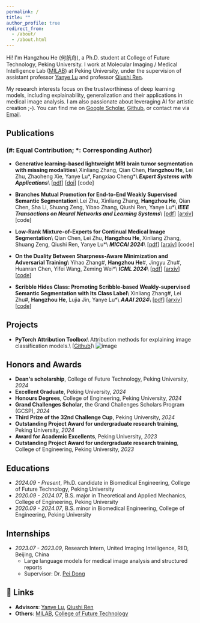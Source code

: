 ```yaml
---
permalink: /
title: ""
author_profile: true
redirect_from: 
  - /about/
  - /about.html
---
```


Hi! I'm Hangzhou He (<font face=STKaiti>何航舟</font>), a Ph.D. student at College of Future Technology, Peking University. I work at Molecular Imaging / Medical Intelligence Lab ([MILAB](https://wiki.milab.wiki/)) at Peking University, under the supervision of assistant professor [Yanye Lu](https://scholar.google.com/citations?hl=zh-CN&authuser=1&user=WSFToOMAAAAJ) and professor [Qiushi Ren](https://scholar.google.com/citations?hl=zh-CN&authuser=1&user=7cOdUFgAAAAJ).

My research interests focus on the trustworthiness of deep learning models, including explainability, generalization and their applications in medical image analysis. I am also passionate about leveraging AI for artistic creation ;-). You can find me on [Google Scholar](https://scholar.google.com/citations?hl=zh-CN&authuser=1&user=IVvW2kMAAAAJ), [Github](https://github.com/riverback), or contact me via [Email](mailto:zhuang@stu.pku.edu.cn).

## Publications
### (\#: Equal Contribution; \*: Corresponding Author)
- **Generative learning-based lightweight MRI brain tumor segmentation with missing modalities**\\
Xinliang Zhang, Qian Chen, **Hangzhou He**, Lei Zhu, Zhaoheng Xie, Yanye Lu\*, Fangxiao Cheng\*\\
**_Expert Systems with Applications_**\\
[[pdf](https://doi.org/10.1016/j.eswa.2024.125478)] [[doi](https://doi.org/10.1016/j.eswa.2024.125478)] [code]

- **Branches Mutual Promotion for End-to-End Weakly Supervised Semantic Segmentation**\\
Lei Zhu, Xinliang Zhang, **Hangzhou He**, Qian Chen, Sha Li, Shuang Zeng, Yibao Zhang, Qiushi Ren, Yanye Lu\*\\
**_IEEE Transactions on Neural Networks and Learning Systems_**\\
[[pdf](https://arxiv.org/pdf/2308.04949)] [[arxiv](https://arxiv.org/abs/2308.04949)] [code]

- **Low-Rank Mixture-of-Experts for Continual Medical Image Segmentation**\\
Qian Chen, Lei Zhu, **Hangzhou He**, Xinliang Zhang, Shuang Zeng, Qiushi Ren, Yanye Lu\*\\
**_MICCAI 2024_**\\
[[pdf](https://arxiv.org/pdf/2406.13583)] [[arxiv](https://arxiv.org/abs/2406.13583)] [code]

- **On the Duality Between Sharpness-Aware Minimization and Adversarial Training**\\
Yihao Zhang\#, **Hangzhou He**\#, Jingyu Zhu\#, Huanran Chen, Yifei Wang, Zeming Wei\*\\
**_ICML 2024_**\\
[[pdf](https://arxiv.org/pdf/2402.15152.pdf)] [[arxiv](https://arxiv.org/abs/2402.15152)] [[code](https://github.com/weizeming/SAM_AT)]  

- **Scribble Hides Class: Promoting Scribble-based Weakly-supervised Semantic Segmentation with Its Class Label**\\
Xinliang Zhang\#, Lei Zhu\#, **Hangzhou He**, Lujia Jin, Yanye Lu\*\\
**_AAAI 2024_**\\
[[pdf](https://arxiv.org/pdf/2402.17555)] [[arxiv](https://arxiv.org/abs/2402.17555)] [[code](https://github.com/Zxl19990529/Class-driven-Scribble-Promotion-Network)]


## Projects
- **PyTorch Attribution Toolbox**\\
  Attribution methods for explaining image classification models.\\
  [[Github](https://github.com/riverback/pytorch_attribution)]\\
  ![image](https://riverback.github.io/images/pytorch_attribution.png)

## Honors and Awards
- **Dean's scholarship**, College of Future Technology, Peking University, *2024*
- **Excellent Graduate**, Peking University, *2024*
- **Honours Degrees**, College of Engineering, Peking University, *2024*
- **Grand Challenges Scholar**, the Grand Challenges Scholars Program (GCSP), *2024*
- **Third Prize of the 32nd Challenge Cup**, Peking University, *2024*
- **Outstanding Project Award for undergraduate research training**, Peking University, *2024*
- **Award for Academic Excellents**, Peking University, *2023*
- **Outstanding Project Award for undergraduate research training**, College of Engineering, Peking University, *2023*


## Educations
- *2024.09 - Present*, Ph.D. candidate in Biomedical Engineering, College of Future Technology, Peking University
- *2020.09 - 2024.07*, B.S. major in Theoretical and Applied Mechanics, College of Engineering, Peking University
- *2020.09 - 2024.07*, B.S. minor in Biomedical Engineering, College of Engineering, Peking University


## Internships
- *2023.07 - 2023.09*, Research Intern, United Imaging Intelligence, RIID, Beijing, China
  - Large language models for medical image analysis and structured reports
  - Supervisor: Dr. [Pei Dong](https://bme.shanghaitech.edu.cn/2021/0205/c10250a89895/page.htm)


## 🔗 Links
- **Advisors**: [Yanye Lu](https://scholar.google.com/citations?hl=zh-CN&authuser=1&user=WSFToOMAAAAJ), [Qiushi Ren](https://scholar.google.com/citations?hl=zh-CN&authuser=1&user=7cOdUFgAAAAJ)
- **Others**: [MILAB](https://wiki.milab.wiki/), [College of Future Technology](https://future.pku.edu.cn/en/)